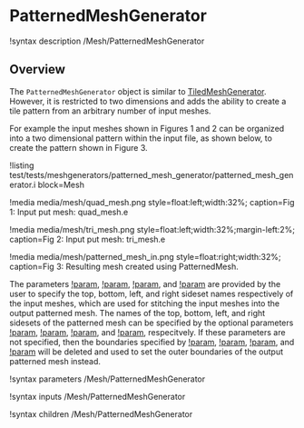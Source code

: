 # PatternedMeshGenerator

!syntax description /Mesh/PatternedMeshGenerator

## Overview

The `PatternedMeshGenerator` object is similar to [TiledMeshGenerator](/TiledMeshGenerator.md). However, it is restricted to two dimensions and
adds the ability to create a tile pattern from an arbitrary number of input meshes.

For example the input meshes shown in Figures 1 and 2 can be organized into a two dimensional pattern within the input
file, as shown below, to create the pattern shown in Figure 3.

!listing test/tests/meshgenerators/patterned_mesh_generator/patterned_mesh_generator.i block=Mesh

!media media/mesh/quad_mesh.png style=float:left;width:32%; caption=Fig 1: Input put mesh: quad_mesh.e

!media media/mesh/tri_mesh.png style=float:left;width:32%;margin-left:2%; caption=Fig 2: Input put mesh: tri_mesh.e

!media media/mesh/patterned_mesh_in.png style=float:right;width:32%; caption=Fig 3: Resulting mesh created using PatternedMesh.

The parameters [!param](/Mesh/PatternedMeshGenerator/top_boundary), [!param](/Mesh/PatternedMeshGenerator/bottom_boundary), [!param](/Mesh/PatternedMeshGenerator/left_boundary), and [!param](/Mesh/PatternedMeshGenerator/right_boundary) are provided by the user to specify the top, bottom, left, and right sideset names respectively of the input meshes, which are used for stitching the input meshes into the output patterned mesh. The names of the top, bottom, left, and right sidesets of the patterned mesh can be specified by the optional parameters [!param](/Mesh/PatternedMeshGenerator/new_top_boundary), [!param](/Mesh/PatternedMeshGenerator/new_bottom_boundary), [!param](/Mesh/PatternedMeshGenerator/new_left_boundary), and [!param](/Mesh/PatternedMeshGenerator/new_right_boundary), respecitvely. If these parameters are not specified, then the boundaries specified by [!param](/Mesh/PatternedMeshGenerator/top_boundary), [!param](/Mesh/PatternedMeshGenerator/bottom_boundary), [!param](/Mesh/PatternedMeshGenerator/left_boundary), and [!param](/Mesh/PatternedMeshGenerator/right_boundary) will be deleted and used to set the outer boundaries of the output patterned mesh instead.

!syntax parameters /Mesh/PatternedMeshGenerator

!syntax inputs /Mesh/PatternedMeshGenerator

!syntax children /Mesh/PatternedMeshGenerator
